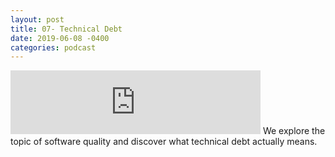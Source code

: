 ```yaml
---
layout: post
title: 07- Technical Debt
date: 2019-06-08 -0400
categories: podcast
---
```


<iframe src="https://anchor.fm/randomly-typed/embed/episodes/7---Technical-Debt-e49g1d/a-agqips" height="102px" width="400px" frameborder="0" scrolling="no"></iframe>
We explore the topic of software quality and discover what technical debt actually means.